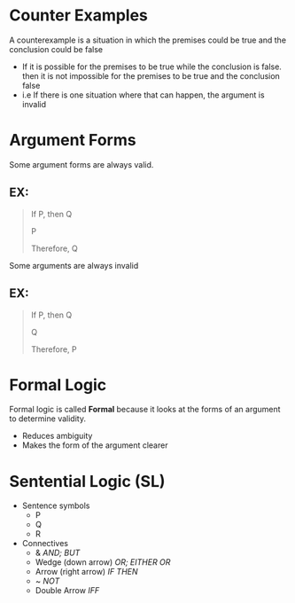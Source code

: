 # Counter Examples
A counterexample is a situation in which the premises could be true and the conclusion could be false

- If it is possible for the premises to be true while the conclusion is false. then it is not impossible for the premises to be true and the conclusion false
-  i.e If there is one situation where that can happen, the argument is invalid

# Argument Forms
Some argument forms are always valid.
## EX:
> If P, then Q
> 
> P
> 
> Therefore, Q

Some arguments are always invalid
## EX: 
> If P, then Q
> 
> Q
> 
> Therefore, P

# Formal Logic
Formal logic is called **Formal** because it looks at the forms of an argument to determine validity.
- Reduces ambiguity
- Makes the form of the argument clearer
  
# Sentential Logic (SL)
- Sentence symbols
  - P
  - Q
  - R
- Connectives
  - & *AND; BUT*
  - Wedge (down arrow) *OR; EITHER OR*
  - Arrow (right arrow) *IF THEN*
  - ~ *NOT*
  - Double Arrow *IFF*